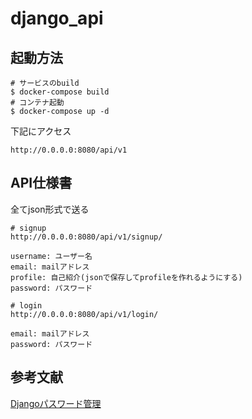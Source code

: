 # django_api


##  起動方法

```
# サービスのbuild
$ docker-compose build
# コンテナ起動
$ docker-compose up -d
```

下記にアクセス

```
http://0.0.0.0:8080/api/v1
```

## API仕様書

全てjson形式で送る

```
# signup
http://0.0.0.0:8080/api/v1/signup/

username: ユーザー名
email: mailアドレス
profile: 自己紹介(jsonで保存してprofileを作れるようにする)
password: パスワード 
```

```
# login
http://0.0.0.0:8080/api/v1/login/

email: mailアドレス
password: パスワード
```

## 参考文献
[Djangoパスワード管理](https://code.i-harness.com/ja/docs/django~2.0/topics/auth/passwords)